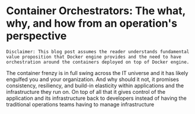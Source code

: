 # Container Orchestrators: The what, why, and how from an operation's perspective

```shell
Disclaimer: This blog post assumes the reader understands fundamental value proposition that Docker engine provides and the need to have orchestration around the containers deployed on top of Docker engine. 
```
The container frenzy is in full swing across the IT universe and it has likely engulfed you and your organization. And why should it not, it promises consistency, resiliency, and build-in elasticity within applications and the infrastructure they run on. On top of all that it gives control of the application and its infrastructure back to developers instead of having the traditional operations teams having to manage infrastructure    
